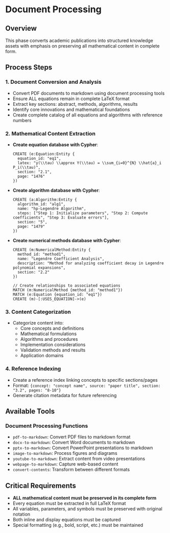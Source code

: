 # Document Processing

## Overview

This phase converts academic publications into structured knowledge assets with emphasis on preserving all mathematical content in complete form.

## Process Steps

### 1. Document Conversion and Analysis
- Convert PDF documents to markdown using document processing tools
- Ensure ALL equations remain in complete LaTeX format
- Extract key sections: abstract, methods, algorithms, results
- Identify core innovations and mathematical foundations
- Create complete catalog of all equations and algorithms with reference numbers

### 2. Mathematical Content Extraction
- **Create equation database with Cypher**:
  ```cypher
  CREATE (e:Equation:Entity {
    equation_id: "eq1",
    latex: "y(\\tau) \\approx Y(\\tau) = \\sum_{i=0}^{N} \\hat{a}_i P_i(\\tau)",
    section: "2.1",
    page: "1476"
  })
  ```
- **Create algorithm database with Cypher**:
  ```cypher
  CREATE (a:Algorithm:Entity {
    algorithm_id: "alg1",
    name: "hp-Legendre Algorithm",
    steps: ["Step 1: Initialize parameters", "Step 2: Compute coefficients", "Step 3: Evaluate errors"],
    section: "5",
    page: "1479"
  })
  ```
- **Create numerical methods database with Cypher**:
  ```cypher
  CREATE (m:NumericalMethod:Entity {
    method_id: "method1",
    name: "Legendre Coefficient Analysis",
    description: "Method for analyzing coefficient decay in Legendre polynomial expansions",
    section: "2.2"
  })

  // Create relationships to associated equations
  MATCH (m:NumericalMethod {method_id: "method1"})
  MATCH (e:Equation {equation_id: "eq1"})
  CREATE (m)-[:USES_EQUATION]->(e)
  ```

### 3. Content Categorization
- Categorize content into:
  * Core concepts and definitions
  * Mathematical formulations
  * Algorithms and procedures
  * Implementation considerations
  * Validation methods and results
  * Application domains

### 4. Reference Indexing
- Create a reference index linking concepts to specific sections/pages
- Format: `{concept: "concept name", source: "paper title", section: "3.2", pages: "8-10"}`
- Generate citation metadata for future referencing

## Available Tools

### Document Processing Functions
- `pdf-to-markdown`: Convert PDF files to markdown format
- `docx-to-markdown`: Convert Word documents to markdown
- `pptx-to-markdown`: Convert PowerPoint presentations to markdown
- `image-to-markdown`: Process figures and diagrams
- `youtube-to-markdown`: Extract content from video presentations
- `webpage-to-markdown`: Capture web-based content
- `convert-contents`: Transform between different formats

## Critical Requirements

- **ALL mathematical content must be preserved in its complete form**
- Every equation must be extracted in full LaTeX format
- All variables, parameters, and symbols must be preserved with original notation
- Both inline and display equations must be captured
- Special formatting (e.g., bold, script, etc.) must be maintained
